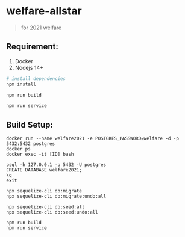# welfare-allstar

> for 2021 welfare


## Requirement:

1. Docker
2. Nodejs 14+

``` bash
# install dependencies
npm install

npm run build

npm run service
```


## Build Setup:
```
docker run --name welfare2021 -e POSTGRES_PASSWORD=welfare -d -p 5432:5432 postgres
docker ps
docker exec -it [ID] bash

psql -h 127.0.0.1 -p 5432 -U postgres
CREATE DATABASE welfare2021;
\q
exit

npx sequelize-cli db:migrate
npx sequelize-cli db:migrate:undo:all

npx sequelize-cli db:seed:all
npx sequelize-cli db:seed:undo:all

npm run build
npm run service
```
